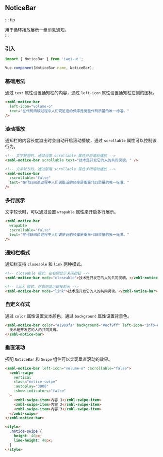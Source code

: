 ## NoticeBar
::: tip
<div>用于循环播放展示一组消息通知。</div>
:::

### 引入
```javascript
import { NoticeBar } from 'iwei-ui';

Vue.component(NoticeBar.name, NoticeBar);
```

### 基础用法
通过 `text` 属性设置通知栏的内容，通过 `left-icon` 属性设置通知栏左侧的图标。
```html
<zmbl-notice-bar
  left-icon="volume-o"
  text="在代码阅读过程中人们说脏话的频率是衡量代码质量的唯一标准。"
/>
```

### 滚动播放
通知栏的内容长度溢出时会自动开启滚动播放，通过 `scrollable` 属性可以控制该行为。
```html
<!-- 文字较短时，通过设置 scrollable 属性开启滚动播放 -->
<zmbl-notice-bar scrollable text="技术是开发它的人的共同灵魂。" />

<!-- 文字较长时，通过禁用 scrollable 属性关闭滚动播放 -->
<zmbl-notice-bar
  :scrollable="false"
  text="在代码阅读过程中人们说脏话的频率是衡量代码质量的唯一标准。"
/>
```

### 多行展示
文字较长时，可以通过设置 `wrapable` 属性来开启多行展示。
```html
<zmbl-notice-bar
  wrapable
  :scrollable="false"
  text="在代码阅读过程中人们说脏话的频率是衡量代码质量的唯一标准。"
/>
```

### 通知栏模式
通知栏支持 `closeable` 和 `link` 两种模式。
```html
<!-- closeable 模式，在右侧显示关闭按钮 -->
<zmbl-notice-bar mode="closeable">技术是开发它的人的共同灵魂。</zmbl-notice-bar>

<!-- link 模式，在右侧显示链接箭头 -->
<zmbl-notice-bar mode="link">技术是开发它的人的共同灵魂。</zmbl-notice-bar>
```

### 自定义样式
通过 `color` 属性设置文本颜色，通过 `background` 属性设置背景色。
```html
<zmbl-notice-bar color="#1989fa" background="#ecf9ff" left-icon="info-o">
  技术是开发它的人的共同灵魂。
</zmbl-notice-bar>
```

### 垂直滚动
搭配 `NoticeBar` 和 `Swipe` 组件可以实现垂直滚动的效果。
```html
<zmbl-notice-bar left-icon="volume-o" :scrollable="false">
  <zmbl-swipe
    vertical
    class="notice-swipe"
    :autoplay="3000"
    :show-indicators="false"
  >
    <zmbl-swipe-item>内容 1</zmbl-swipe-item>
    <zmbl-swipe-item>内容 2</zmbl-swipe-item>
    <zmbl-swipe-item>内容 3</zmbl-swipe-item>
  </zmbl-swipe>
</zmbl-notice-bar>

<style>
  .notice-swipe {
    height: 40px;
    line-height: 40px;
  }
</style>
```